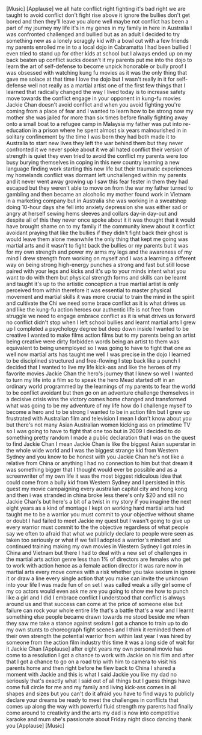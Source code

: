 
[Music]
[Applause]
we all hate conflict right fighting it&#39;s
bad right we are taught to avoid
conflict
don&#39;t fight rise above it
ignore the bullies don&#39;t get bored and
then they&#39;ll leave you alone
well maybe not conflict has been a part
of my journey my life it&#39;s in my genes
in my family in here in Australia I was
confronted challenged and bullied but as
an adult I decided to try something new
as a lonely scraggly kid with a bowl cut
with a few friends my parents enrolled
me in to a local dojo in Cabramatta I
had been bullied I even tried to stand
up for other kids at school but I always
ended up on my back beaten up conflict
sucks doesn&#39;t it my parents put me into
the dojo to learn the art of
self-defense to become unpick honorable
or bully proof I was obsessed with
watching kung fu movies as it was the
only thing that gave me solace at that
time I love the dojo but I wasn&#39;t really
in it for self-defense
well not really as a martial artist one
of the first few things that I learned
that radically changed the way I lived
today is to increase safety move towards
the conflict engage in your opponent
in kung-fu movies Jackie Chan doesn&#39;t
avoid conflict and when you avoid
fighting you&#39;re coming from a place of
fear and I wanted to learn how to be
strong now my mother she was jailed for
more than six times before finally
fighting away onto a small boat to a
refugee camp in Malaysia
my father was put into re-education in a
prison where he spent almost six years
malnourished in in solitary confinement
by the time I was born they had both
made it to Australia to start new lives
they left the war behind them but they
never confronted it we never spoke about
it we all hated conflict their version
of strength is quiet they even tried to
avoid the conflict my parents were too
busy burying themselves in coping in
this new country learning a new language
finding work starting this new life but
their traumatic experiences my homelands
conflict was dormant left unchallenged
within my parents and it never went away
growing up I saw this fear fester in
them they had escaped but they weren&#39;t
able to move on from the war my father
turned to gambling and then became an
alcoholic my mother found work in
Vietnam in a marketing company
but in Australia she was working in a
sweatshop doing 10-hour days she fell
into anxiety depression she was either
sad or angry at herself sewing hems
sleeves and collars day-in day-out and
despite all of this they never once
spoke about it it was thought that it
would have brought shame on to my family
if the community knew about it conflict
avoidant praying that like the bullies
if they didn&#39;t fight back their ghost is
would leave them alone meanwhile the
only thing that kept me going was
martial arts and it wasn&#39;t to fight back
the bullies or my parents but it was for
my own strength and power my arms my
legs and the awareness of my mind I drew
strength from working on myself
and I was a learning a different way on
being strong high-energy punches a
strong and fast but still loose paired
with your legs and kicks and it&#39;s up to
your minds intent what you want to do
with them but physical strength forms
and skills can be learnt and taught it&#39;s
up to the artistic conception a true
martial artist is only perceived from
within
therefore it was essential to master
physical movement and martial skills it
was more crucial to train the mind in
the spirit and cultivate the Chi we need
some brace conflict as it is what drives
us and like the kung-fu action heroes
our authentic life is not free from
struggle we need to engage embrace
conflict as it is what drives us forward
no conflict didn&#39;t stop when I left
school bullies and learnt martial arts I
grew up I completed a psychology degree
but deep down inside I wanted to be
creative I wanted to make films action
films but to my parents being an artist
being creative were dirty forbidden
words being an artist to them was
equivalent to being unemployed so I was
going to have to fight that one as well
now martial arts has taught me well I
was precise in the dojo I learned to be
disciplined structured and free-flowing
I step back like a punch I decided that
I wanted to live my life kick-ass and
like the heroes of my favorite movies
Jackie Chan the hero&#39;s journey that I
knew so well I wanted to turn my life
into a film so to speak the hero Mead
started off in an ordinary world
programmed by the learnings of my
parents to fear the world to be conflict
avoidant but then go on an adventure
challenge themselves in a decisive
crisis wins the victory comes home
changed and transformed what was going
to be my adventure of my life how do I
challenge myself to become a hero and to
be strong I wanted to be in action film
but I grew up frustrated with Australian
film and television I mean I don&#39;t know
about you but there&#39;s not many Asian
Australian women kicking ass on
primetime TV so I was going to have to
fight that one too but in 2009 I decided
to do something pretty random
I made a public declaration that I was
on the quest to find Jackie Chan I mean
Jackie Chan is like the biggest Asian
superstar in the whole wide world and I
was the biggest strange kid from Western
Sydney and you know to be honest with
you Jackie Chan he&#39;s not like a relative
from China or anything I had no
connection to him but that dream it was
something bigger that I thought would
ever be possible and as a screenwriter
of my own life it was the most biggest
ridiculous idea that could come from a
bully kid from Western Sydney and I
persisted in this quest my movie
campaigning every australian capital
city and hong kong and then i was
stranded in china broke less there&#39;s
only $20 and still no Jackie Chan&#39;s but
here&#39;s a bit of a twist in my story if
you imagine the next eight years as a
kind of montage I kept on working hard
martial arts had taught me to be a
warrior you must commit to your
objective without shame or doubt I had
failed to meet Jackie my quest
but I wasn&#39;t going to give up every
warrior must commit to the the objective
regardless of what people say we often
to afraid that what we publicly declare
to people were seen as taken too
seriously or what if we fail I adopted a
warrior&#39;s mindset and continued training
making my own movies in Western Sydney I
got roles in China and Vietnam but there
I had to deal with a new set of
challenges in the martial arts action
genre less than 1% of directors are
females who get to work with action
hence as a female action director it was
rare now in martial arts every move
comes with a risk whether you take
sexism in ignore it or draw a line every
single action that you make can invite
the unknown into your life I was made
fun of on set I was called weak a silly
girl some of my co actors would even ask
me are you going to show me how to punch
like a girl and I did I embrace conflict
I understood that conflict is always
around us and that success can come at
the price of someone else but failure
can rock your whole entire life that&#39;s a
battle that&#39;s a war and I learnt
something else people became drawn
towards me stood beside me when they saw
me take a stance against sexism I got a
chance to train up to do my own stunts
to choreograph fight scenes and I think
it reminded them of their own strength
the potential warrior from within last
year I was hired by someone from the
action film industry this time it was a
long side of wait for it Jackie Chan
[Applause]
after eight years my own personal movie
has come to a resolution I got a chance
to work with Jackie on his film and
after that I got a chance to go on a
road trip with him to camera to visit
his parents home and then right before
he flew back to China
I shared a moment with Jackie and this
is what I said Jackie you like my dad no
seriously that&#39;s exactly what I said out
of all things but I guess things have
come full circle for me and my family
and living kick-ass comes in all shapes
and sizes but you can&#39;t do it afraid you
have to find ways to publicly declare
your dreams be ready to meet the
challenges in conflicts that comes up
along the way with powerful fluid
strength my parents had finally come
around to creativity and the arts my dad
is now into competitive karaoke and mum
she&#39;s passionate about Friday night
disco dancing thank you
[Applause]
[Music]
